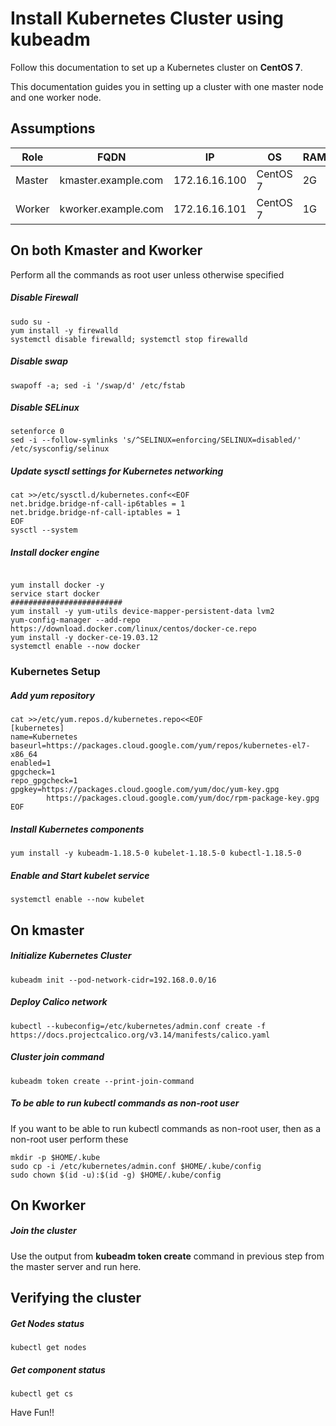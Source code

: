 # Install Kubernetes Cluster using kubeadm
Follow this documentation to set up a Kubernetes cluster on __CentOS 7__.

This documentation guides you in setting up a cluster with one master node and one worker node.

## Assumptions
|Role|FQDN|IP|OS|RAM|CPU|
|----|----|----|----|----|----|
|Master|kmaster.example.com|172.16.16.100|CentOS 7|2G|2|
|Worker|kworker.example.com|172.16.16.101|CentOS 7|1G|1|

## On both Kmaster and Kworker
Perform all the commands as root user unless otherwise specified
##### Disable Firewall
```
sudo su -
yum install -y firewalld
systemctl disable firewalld; systemctl stop firewalld
```
##### Disable swap
```
swapoff -a; sed -i '/swap/d' /etc/fstab
```
##### Disable SELinux
```
setenforce 0
sed -i --follow-symlinks 's/^SELINUX=enforcing/SELINUX=disabled/' /etc/sysconfig/selinux
```
##### Update sysctl settings for Kubernetes networking
```
cat >>/etc/sysctl.d/kubernetes.conf<<EOF
net.bridge.bridge-nf-call-ip6tables = 1
net.bridge.bridge-nf-call-iptables = 1
EOF
sysctl --system
```
##### Install docker engine
```

yum install docker -y 
service start docker
#########################
yum install -y yum-utils device-mapper-persistent-data lvm2
yum-config-manager --add-repo https://download.docker.com/linux/centos/docker-ce.repo
yum install -y docker-ce-19.03.12 
systemctl enable --now docker
```
### Kubernetes Setup
##### Add yum repository
```
cat >>/etc/yum.repos.d/kubernetes.repo<<EOF
[kubernetes]
name=Kubernetes
baseurl=https://packages.cloud.google.com/yum/repos/kubernetes-el7-x86_64
enabled=1
gpgcheck=1
repo_gpgcheck=1
gpgkey=https://packages.cloud.google.com/yum/doc/yum-key.gpg
        https://packages.cloud.google.com/yum/doc/rpm-package-key.gpg
EOF
```
##### Install Kubernetes components
```
yum install -y kubeadm-1.18.5-0 kubelet-1.18.5-0 kubectl-1.18.5-0
```
##### Enable and Start kubelet service
```
systemctl enable --now kubelet
```
## On kmaster
##### Initialize Kubernetes Cluster
```
kubeadm init --pod-network-cidr=192.168.0.0/16
```
##### Deploy Calico network
```
kubectl --kubeconfig=/etc/kubernetes/admin.conf create -f https://docs.projectcalico.org/v3.14/manifests/calico.yaml
```
##### Cluster join command
```
kubeadm token create --print-join-command
```
##### To be able to run kubectl commands as non-root user
If you want to be able to run kubectl commands as non-root user, then as a non-root user perform these
```
mkdir -p $HOME/.kube
sudo cp -i /etc/kubernetes/admin.conf $HOME/.kube/config
sudo chown $(id -u):$(id -g) $HOME/.kube/config

```
## On Kworker
##### Join the cluster
Use the output from __kubeadm token create__ command in previous step from the master server and run here.

## Verifying the cluster
##### Get Nodes status
```
kubectl get nodes
```
##### Get component status
```
kubectl get cs
```

Have Fun!!
